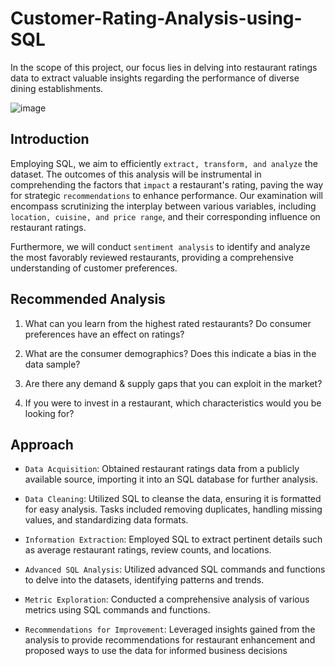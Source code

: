 # Customer-Rating-Analysis-using-SQL
In the scope of this project, our focus lies in delving into restaurant ratings data to extract valuable insights regarding the performance of diverse dining establishments.

![image](https://github.com/user-attachments/assets/bce671c7-bbf2-4802-8348-fe0978cf9bc4)

## Introduction

Employing SQL, we aim to efficiently `extract, transform, and analyze` the dataset. The outcomes of this analysis will be instrumental in comprehending the factors that `impact` a restaurant's rating, paving the way for strategic `recommendations` to enhance performance. Our examination will encompass scrutinizing the interplay between various variables, including `location, cuisine, and price range`, and their corresponding influence on restaurant ratings. 

Furthermore, we will conduct `sentiment analysis` to identify and analyze the most favorably reviewed restaurants, providing a comprehensive understanding of customer preferences.



## Recommended Analysis 

1. What can you learn from the highest rated restaurants? Do consumer preferences have an effect on ratings?

2. What are the consumer demographics? Does this indicate a bias in the data sample?

3. Are there any demand & supply gaps that you can exploit in the market?

4. If you were to invest in a restaurant, which characteristics would you be looking for?



## Approach 

- `Data Acquisition`: Obtained restaurant ratings data from a publicly available source, importing it into an SQL database for further analysis.

- `Data Cleaning`: Utilized SQL to cleanse the data, ensuring it is formatted for easy analysis. Tasks included removing duplicates, handling missing values, and standardizing data formats.

- `Information Extraction`: Employed SQL to extract pertinent details such as average restaurant ratings, review counts, and locations.

- `Advanced SQL Analysis`: Utilized advanced SQL commands and functions to delve into the datasets, identifying patterns and trends.

- `Metric Exploration`: Conducted a comprehensive analysis of various metrics using SQL commands and functions.

- `Recommendations for Improvement`: Leveraged insights gained from the analysis to provide recommendations for restaurant enhancement and proposed ways to use the data for informed business decisions



